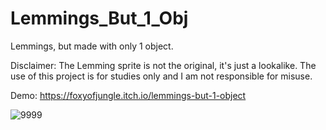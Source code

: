 # Lemmings_But_1_Obj
Lemmings, but made with only 1 object.

Disclaimer: The Lemming sprite is not the original, it's just a lookalike. The use of this project is for studies only and I am not responsible for misuse.

Demo: https://foxyofjungle.itch.io/lemmings-but-1-object

![9999](https://user-images.githubusercontent.com/52144406/160267541-5b7d47d8-2349-4bc7-829e-84fc18b9d89d.gif)
